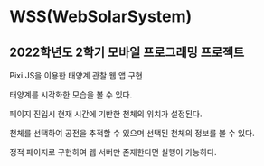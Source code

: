 WSS(WebSolarSystem)
==
2022학년도 2학기 모바일 프로그래밍 프로젝트 
--

Pixi.JS을 이용한 태양계 관찰 웹 앱 구현

태양계를 시각화한 모습을 볼 수 있다.

페이지 진입시 현재 시간에 기반한 천체의 위치가 설정된다.

천체를 선택하여 공전을 추적할 수 있으며 선택된 천체의 정보를 볼 수 있다.

정적 페이지로 구현하여 웹 서버만 존재한다면 실행이 가능하다.

